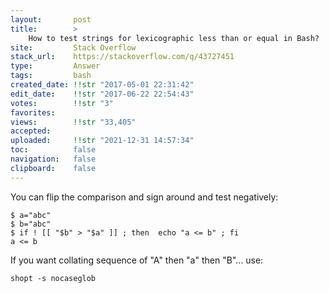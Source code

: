 ```yaml
---
layout:       post
title:        >
    How to test strings for lexicographic less than or equal in Bash?
site:         Stack Overflow
stack_url:    https://stackoverflow.com/q/43727451
type:         Answer
tags:         bash
created_date: !!str "2017-05-01 22:31:42"
edit_date:    !!str "2017-06-22 22:54:43"
votes:        !!str "3"
favorites:    
views:        !!str "33,405"
accepted:     
uploaded:     !!str "2021-12-31 14:57:34"
toc:          false
navigation:   false
clipboard:    false
---
```


You can flip the comparison and sign around and test negatively:

``` 
$ a="abc"
$ b="abc"
$ if ! [[ "$b" > "$a" ]] ; then  echo "a <= b" ; fi
a <= b

```

If you want collating sequence of "A" then "a" then "B"... use:

``` 
shopt -s nocaseglob

```

